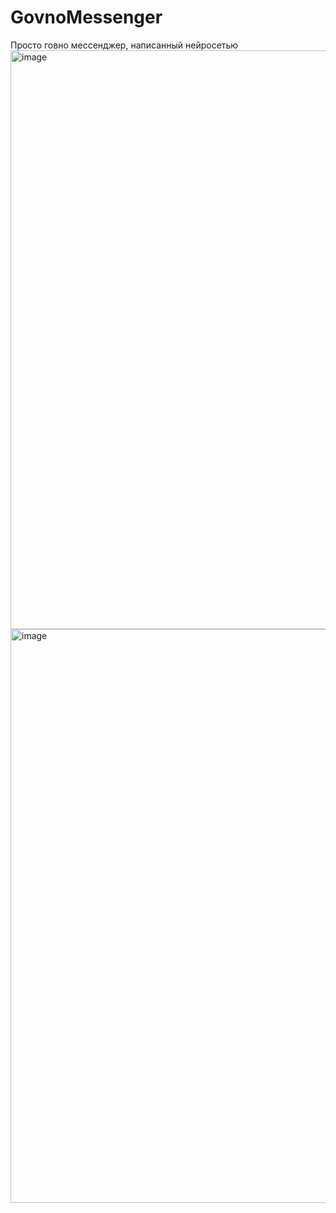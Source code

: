 # GovnoMessenger
Просто говно мессенджер, написанный нейросетью
<img width="1919" height="926" alt="image" src="https://github.com/user-attachments/assets/cbf6f33c-5970-4521-a36e-e569f342006c" />
<img width="1919" height="918" alt="image" src="https://github.com/user-attachments/assets/c75acaf4-fa6d-4002-a579-9cb76ffbb1ee" />
